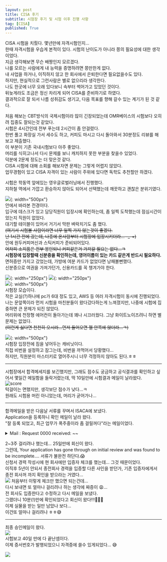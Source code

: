 ```yaml
---
layout: post
title: CISA 후기
subtitle: 시험장 후기 및 시험 이후 진행 사항
tag: [CISA]
published: True
---
```



CISA 시험을 치뤘다. 몇년만에 자격시험인지...  
한때 자격시험을 우습게 본적이 있다. 시험의 난이도가 아니라 쯩의 필요성에 대한 생각이었다.  
지금 생각해보면 무슨 배짱인지 모르겠다.  
나를 모르는 사람에게 내 능력을 증명하려면 쯩만한게 없다.  
내 사업을 하거나, 이직하지 않고 한 회사에서 은퇴한다면 필요없을수도 있다.  
하지만, 현실적으로 그런사람은 별로 없으리라 생각한다.  
나도 한곳에 너무 오래 있다보니 속부터 썩어가고 있었던 것이다.  
뒤늦게라도 조금은 정신 차리게 되어 CISA를 준비하기로 하였다.  
결과적으로 잘 되서 나름 성취감도 생기고, 다음 목표를 향해 갈수 있는 계기가 된 것 같다.  
  
처음 해보는 CBT방식의 국제시험이라 많이 긴장되었는데 OMR베이스의 시험보다 오히려 집중도 잘되는것 같았다.  
시험은 4시간인데 전부 푸는데 2시간이 좀 안걸렸다.  
한번 풀고 화장실 가서 세수도 하고, 커피도 마시고 다시 돌아와서 30분정도 리뷰를 해보고 제출했다.   
이 부분이 기존 국내시험보다 아주 좋았다.  
머리를 식히고나서 다시 문제를 보니 캐치하지 못한 부분을 찾을수 있었다.  
덕분에 2문제 정도는 더 맞은것 같다.  
CISA 시험에 대해 소회를 해보자면 문제는 그렇게 어렵지 않았다.  
업무경험이 있고 CISA 자격이 있는 사람이 주위에 있다면 독학도 추천할만 하겠다.  

시험은 학동역 앞에있는 영우글로벌러닝에서 진행했다.  
지하철 역에서 가깝고 환승하지 않아도 되어서 선택했는데 깨끗하고 괜찮은 분위기였다.  

![](../img/2021-03-04-CISA%20시험%20후기/5.jpg){: width="500px"}  
안에서 바라본 전경이다.  
입구에 데스크가 있고 담당직원이 입장시에 확인하는데, 좀 일찍 도착했는데 점심시간이었는지 직원이 없었다.  
대기할 테이블이 있어서 거기서 막판 벼락치기도 좀 했다.  
~~(여기서 시험볼 사람이라면 너무 일찍 가지 않는것이 좋겠다.  
난 1시간 전에 갔는데, 나중에 온사람부터 시험장에 입장시키더라... -_-+)~~  
안에 원두커피머신과 스틱커피가 준비되어있다.  
~~어차피 소지품은 전부 봉인되니 커피같은거 가져갈 필요는 없다...ㅋ~~  
**시험장에 입장할때 신분증을 확인하는데, 영어이름이 있는 카드 같은게 반드시 필요하다.**  
면허증만 가지고 갔었는데, 가방에 여분 카드가 없었다면 낭패볼뻔했다.  
신분증으로 여권을 가져가던가, 신용카드를 꼭 챙겨가야 한다.  


![](../../img/2021-03-04-CISA%20시험%20후기/1.jpg){: width="250px"}
![](../../img/2021-03-04-CISA%20시험%20후기/2.jpg){: width="250px"}  
![](../../img/2021-03-04-CISA%20시험%20후기/3.jpg){: width="500px"}  
시험장 모습이다.  
작은 교실(?)하나에 pc가 6대 정도 있고, AWS 등 여러 자격시험이 동시에 진행되었다.  
나는 문앞쪽이라 먼저 시험을 마친분들이 왔다갔다하는게 느껴졌지만, 나중에 시험에 집중하면 큰 문제가 되진 않았다.  
머리위에 천정형 에어컨이 돌아가는데 꽤나 시끄러웠다. 그냥 화이트노이즈려니 하면 별 문제는 없었다.  
~~(이런게 싫다면 천천히 오시라...먼저 들어오면 젤 안쪽에 앉더라...ㅋ)~~


![](../../img/2021-03-04-CISA%20시험%20후기/4.jpg){: width="500px"}  
시험장 입장전에 짐을 넣어두는 캐비닛이다.  
직접 비번을 설정하고 잠그는데, 비번을 까먹어서 당황했다...  
하지만, 직원분이 마스터키로 열어주시니 너무 걱정하지 않아도 된다.ㅎㅎ  

---
  
시험장에서 합격메세지를 보긴했지만, 그래도 점수도 궁금하고 공식결과를 확인하고 싶어서 몇일간 메일함을 들락거렸는데, 딱 10일만에 시험결과 메일이 날라왔다.  
![score](../../img/2021-03-04-CISA%20시험%20후기/6.png)  
턱걸이는 면했지만, 생각보단 점수가 낮다...ㅋ   
원래도 시험용 머린 아니었는데, 머리가 굳어가나... 

----

합격메일을 받은 다음날 서류를 꾸며서 ISACA에 보냈다.  
Application을 등록하니 확인 메일이 날라 왔다.  
"잘 등록 되었고, 최근 업무가 폭주중이라 좀 걸릴꺼다"라는 메일이었다.  

<details>
    <summary>Mail : Request 0000 received: ~~</summary>

    <blockquote>
        Thank you for contacting ISACA. This message is to confirm that we have received your request (00000). Your request is very important to us. To add a comment to your request, please reply to this email.  
        
        We are currently experiencing an unprecedented volume of support requests and it will take a number of days before you hear back. Please know that we are taking every step to serve you as quickly as possiblefrom adding staff to expanding hoursand apologize for any inconvenience you may be experiencing. We appreciate your patience.  
    </blockquote>
</details>

2~3주 걸리려나 했는데... 25일만에 회신이 왔다.  
그런데, Your application has gone through on initial review and was found to be incomplete.... 서류가 불완전 하단다.😱  
신청서 경력 작성시에 현 회사에만 입증자 체크를 했는데... 그것 때문이었다.  
이직후 5년이 안되서 종전회사 경력을 입증할 다른 사인을 받던가, 기존 입증자에게서 종전 회사꺼 까지 확인을 받으라는 거였다...  
![](../../img/2021-03-04-CISA%20시험%20후기/2021-04-09-01-29-38.png)
처음부터 이렇게 체크만 했으면 되는건데...  
다시 보내면 또 얼마나 걸리려나 하는 생각에 짜증이 😩...  
전 회사도 입증한다고 수정하고 다시 메일을 보냈다.  
그랬더니 10분(!)만에 확인되었다고 회신이 왔다!!!🎉🎉🎉  
이제 실물을 받는 일만 남았나 보다...  
이건또 얼마나 걸리려나 ㅎㅎ😅

----

최종 승인메일이 왔다.  
![](../../img/2021-03-04-CISA%20시험%20후기/2021-04-14-13-42-34.png)  
시험보고 40일 만에 다 끝난셈이다.  
이제 증서번호가 발행되었으니 자격증에 쓸수 있게되었다... 😅   

![](../../img/2021-03-04-CISA%20시험%20후기/2021-04-14-16-03-44.png)  
